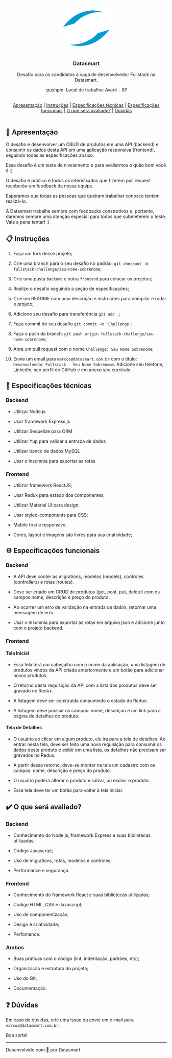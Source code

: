 <p align="center">
  <img src="https://github.com/datasmartlab/fullstack-challenge/blob/main/.github/assets/logo.png" height="150" width="150" alt="Datasmart" />
</p>

<h3 align="center">Datasmart</h3>

<p align="center">Desafio para os candidatos à vaga de desenvolvedor Fullstack na Datasmart.</p>

<p align="center">:pushpin: Local de trabalho: Avaré - SP</p>

<br>

<div align="center">
  <a href="#memo-apresentação">Apresentação</a>   |   <a href="#clipboard-instruções">Instruções</a>   |   <a href="#wrench-especificações-técnicas">Especificações técnicas</a>   |   <a href="#gear-especificações-funcionais">Especificações funcionais</a>   |   <a href="#heavy_check_mark-o-que-será-avaliado">O que será avaliado?</a>   |   <a href="#question-dúvidas">Dúvidas</a>
</div>

<br>

## :memo: Apresentação

O desafio é desenvolver um CRUD de produtos em uma API (backend) e consumir os dados desta API em uma aplicação responsiva (frontend), seguindo todas as especificações abaixo.

Esse desafio é um teste de nivelamento e para avaliarmos o quão bom você é :)

O desafio é público e todos os interessados que fizerem pull request receberão um feedback da nossa equipe.

Esperamos que todas as pessoas que queiram trabalhar conosco tentem realizá-lo.

A Datasmart trabalha sempre com feedbacks construtivos e, portanto, daremos sempre uma atenção especial para todos que submeterem o teste. Vale a pena tentar! :)

## :clipboard: Instruções

1. Faça um fork desse projeto;

2. Crie uma branch para o seu desafio no padrão: `git checkout -b fullstack-challenge/seu-nome-sobrenome`;

3. Crie uma pasta `backend` e outra `frontend` para colocar os projetos;

4. Realize o desafio seguindo a seção de especificações;

5. Crie um README com uma descrição e instruções para compilar e rodar o projeto;

6. Adicione seu desafio para transferência `git add .`;

7. Faça commit do seu desafio `git commit -m 'Challenge'`;

8. Faça o push da branch: `git push origin fullstack-challenge/seu-nome-sobrenome`;

9. Abra um pull request com o nome `Challenge: Seu Nome Sobrenome`;

10. Envie um email para `marcos@datasmart.com.br` com o título: `Desenvolvedor Fullstack - Seu Nome Sobrenome`. Adicione seu telefone, LinkedIn, seu perfil do GitHub e em anexo seu currículo.

## :wrench: Especificações técnicas

### Backend

- Utilizar Node.js

- Usar framework Express.js

- Utilizar Sequelize para ORM

- Utilizar Yup para validar a entrada de dados

- Utilizar banco de dados MySQL

- Usar o Insomnia para exportar as rotas

### Frontend

- Utilizar framework ReactJS;

- Usar Redux para estado dos componentes;

- Utilizar Material UI para design;

- Usar styled-components para CSS;

- Mobile first e responsivo;

- Cores, layout e imagens são livres para sua criatividade;

## :gear: Especificações funcionais

### Backend

- A API deve conter as migrations, modelos (models), controles (controllers) e rotas (routes).

- Deve ser criado um CRUD de produtos (get, post, put, delete) com os campos nome, descrição e preço do produto.

- Ao ocorrer um erro de validação na entrada de dados, retornar uma mensagem de erro.

- Usar o Insomnia para exportar as rotas em arquivo json e adicione junto com o projeto backend.

### Frontend

#### Tela Inicial

- Essa tela terá um cabeçalho com o nome da aplicação, uma listagem de produtos vindos da API criada anteriormente e um botão para adicionar novos produtos.

- O retorno desta requisição da API com a lista dos produtos deve ser gravado no Redux.

- A listagem deve ser construída consumindo o estado do Redux.

- A listagem deve possuir os campos: nome, descrição e um link para a página de detalhes do produto.

#### Tela de Detalhes

- O usuário ao clicar em algum produto, ele irá para a tela de detalhes. Ao entrar nesta tela, deve ser feito uma nova requisição para consumir os dados deste produto e exibir em uma lista, os detalhes não precisam ser gravados no Redux.

- A partir desse retorno, deve-se montar na tela um cadastro com os campos: nome, descrição e preço do produto.

- O usuário poderá alterar o produto e salvar, ou excluir o produto.

- Essa tela deve ter um botão para voltar à tela inicial.

## :heavy_check_mark: O que será avaliado?

### Backend

- Conhecimento do Node.js, framework Express e suas bibliotecas utilizadas;

- Código Javascript;

- Uso de migrations, rotas, modelos e controles;

- Performance e segurança.

### Frontend

- Conhecimento do framework React e suas bibliotecas utilizadas;

- Código HTML, CSS e Javascript;

- Uso de componentização;

- Design e criatividade;

- Perfomance.

### Ambos

- Boas práticas com o código (lint, indentação, padrões, etc);

- Organização e estrutura do projeto;

- Uso do Git;

- Documentação.

## :question: Dúvidas

Em caso de dúvidas, crie uma issue ou envie um e-mail para `marcos@datasmart.com.br`.

Boa sorte!

---

Desenvolvido com 💖 por Datasmart
